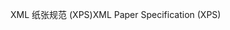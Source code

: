 <span data-ttu-id="92b5a-101">XML 纸张规范 (XPS)</span><span class="sxs-lookup"><span data-stu-id="92b5a-101">XML Paper Specification (XPS)</span></span>